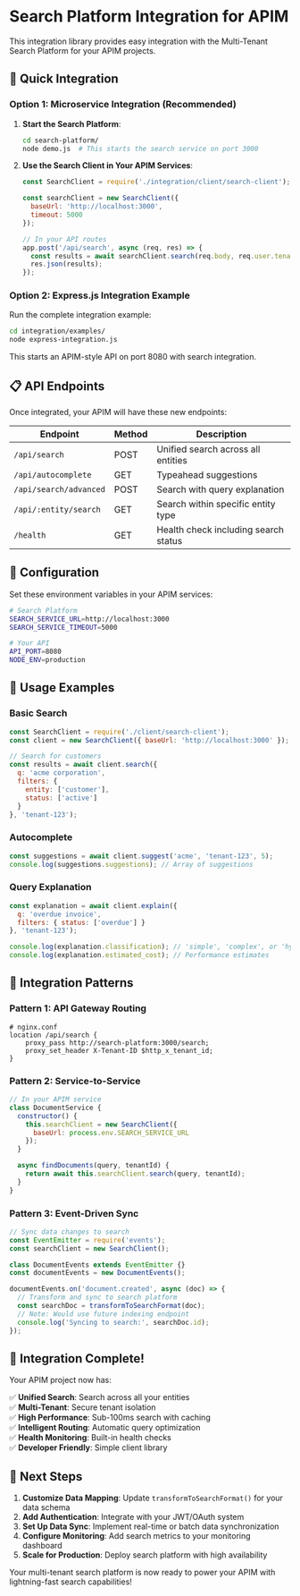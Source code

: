 # Search Platform Integration for APIM

This integration library provides easy integration with the Multi-Tenant Search Platform for your APIM projects.

## 🚀 Quick Integration

### Option 1: Microservice Integration (Recommended)

1. **Start the Search Platform**:
   ```bash
   cd search-platform/
   node demo.js  # This starts the search service on port 3000
   ```

2. **Use the Search Client in Your APIM Services**:
   ```javascript
   const SearchClient = require('./integration/client/search-client');

   const searchClient = new SearchClient({
     baseUrl: 'http://localhost:3000',
     timeout: 5000
   });

   // In your API routes
   app.post('/api/search', async (req, res) => {
     const results = await searchClient.search(req.body, req.user.tenantId);
     res.json(results);
   });
   ```

### Option 2: Express.js Integration Example

Run the complete integration example:

```bash
cd integration/examples/
node express-integration.js
```

This starts an APIM-style API on port 8080 with search integration.

## 📋 API Endpoints

Once integrated, your APIM will have these new endpoints:

| Endpoint | Method | Description |
|----------|--------|-------------|
| `/api/search` | POST | Unified search across all entities |
| `/api/autocomplete` | GET | Typeahead suggestions |
| `/api/search/advanced` | POST | Search with query explanation |
| `/api/:entity/search` | GET | Search within specific entity type |
| `/health` | GET | Health check including search status |

## 🔧 Configuration

Set these environment variables in your APIM services:

```bash
# Search Platform
SEARCH_SERVICE_URL=http://localhost:3000
SEARCH_SERVICE_TIMEOUT=5000

# Your API
API_PORT=8080
NODE_ENV=production
```

## 🎯 Usage Examples

### Basic Search
```javascript
const SearchClient = require('./client/search-client');
const client = new SearchClient({ baseUrl: 'http://localhost:3000' });

// Search for customers
const results = await client.search({
  q: 'acme corporation',
  filters: { 
    entity: ['customer'],
    status: ['active'] 
  }
}, 'tenant-123');
```

### Autocomplete
```javascript
const suggestions = await client.suggest('acme', 'tenant-123', 5);
console.log(suggestions.suggestions); // Array of suggestions
```

### Query Explanation
```javascript
const explanation = await client.explain({
  q: 'overdue invoice',
  filters: { status: ['overdue'] }
}, 'tenant-123');

console.log(explanation.classification); // 'simple', 'complex', or 'hybrid'
console.log(explanation.estimated_cost); // Performance estimates
```

## 🔗 Integration Patterns

### Pattern 1: API Gateway Routing
```nginx
# nginx.conf
location /api/search {
    proxy_pass http://search-platform:3000/search;
    proxy_set_header X-Tenant-ID $http_x_tenant_id;
}
```

### Pattern 2: Service-to-Service
```javascript
// In your APIM service
class DocumentService {
  constructor() {
    this.searchClient = new SearchClient({
      baseUrl: process.env.SEARCH_SERVICE_URL
    });
  }

  async findDocuments(query, tenantId) {
    return await this.searchClient.search(query, tenantId);
  }
}
```

### Pattern 3: Event-Driven Sync
```javascript
// Sync data changes to search
const EventEmitter = require('events');
const searchClient = new SearchClient();

class DocumentEvents extends EventEmitter {}
const documentEvents = new DocumentEvents();

documentEvents.on('document.created', async (doc) => {
  // Transform and sync to search platform
  const searchDoc = transformToSearchFormat(doc);
  // Note: Would use future indexing endpoint
  console.log('Syncing to search:', searchDoc.id);
});
```

## 🎉 Integration Complete!

Your APIM project now has:

✅ **Unified Search**: Search across all your entities  
✅ **Multi-Tenant**: Secure tenant isolation  
✅ **High Performance**: Sub-100ms search with caching  
✅ **Intelligent Routing**: Automatic query optimization  
✅ **Health Monitoring**: Built-in health checks  
✅ **Developer Friendly**: Simple client library  

## 🚀 Next Steps

1. **Customize Data Mapping**: Update `transformToSearchFormat()` for your data schema
2. **Add Authentication**: Integrate with your JWT/OAuth system  
3. **Set Up Data Sync**: Implement real-time or batch data synchronization
4. **Configure Monitoring**: Add search metrics to your monitoring dashboard
5. **Scale for Production**: Deploy search platform with high availability

Your multi-tenant search platform is now ready to power your APIM with lightning-fast search capabilities!